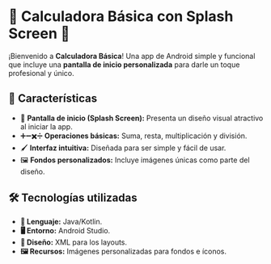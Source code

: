 # 🧮 **Calculadora Básica con Splash Screen** 🚀

¡Bienvenido a **Calculadora Básica**! Una app de Android simple y funcional que incluye una **pantalla de inicio personalizada** para darle un toque profesional y único.

## 🌟 **Características**

- 🎨 **Pantalla de inicio (Splash Screen):** Presenta un diseño visual atractivo al iniciar la app.  
- ➕➖✖️➗ **Operaciones básicas:** Suma, resta, multiplicación y división.  
- 🖌️ **Interfaz intuitiva:** Diseñada para ser simple y fácil de usar.  
- 🖼️ **Fondos personalizados:** Incluye imágenes únicas como parte del diseño.

## 🛠️ **Tecnologías utilizadas**

- **📜 Lenguaje:** Java/Kotlin.  
- **🖥️ Entorno:** Android Studio.  
- **📐 Diseño:** XML para los layouts.  
- **🖼️ Recursos:** Imágenes personalizadas para fondos e íconos.



